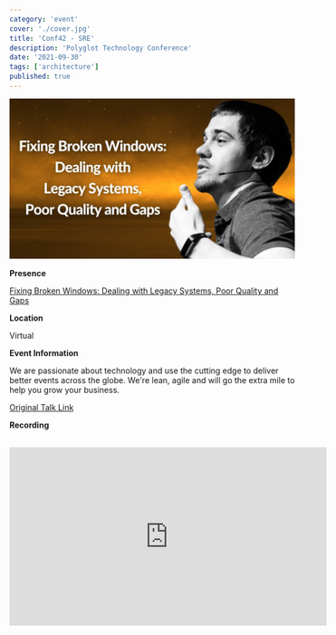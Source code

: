 ```yaml
---
category: 'event'
cover: './cover.jpg'
title: 'Conf42 - SRE'
description: 'Polyglot Technology Conference'
date: '2021-09-30'
tags: ['architecture']
published: true
---
```

![cover](./cover.jpg)

**Presence**

[Fixing Broken Windows: Dealing with Legacy Systems, Poor Quality and Gaps]()

**Location**

Virtual

**Event Information**

We are passionate about technology and use the cutting edge to deliver better events across the globe. We're lean, agile and will go the extra mile to help you grow your business.

[Original Talk Link](https://www.conf42.com/Site_Reliability_Engineering_2021_Dmitry_Vinnik_broken_windows_legacy_systems__poor_quality_gaps)


**Recording**

<br>

<iframe width="560" height="315" src="https://www.youtube.com/embed/tCT-LSbF-uU" title="YouTube video player" frameborder="0" allow="accelerometer; autoplay; clipboard-write; encrypted-media; gyroscope; picture-in-picture" allowfullscreen></iframe>

<br>
